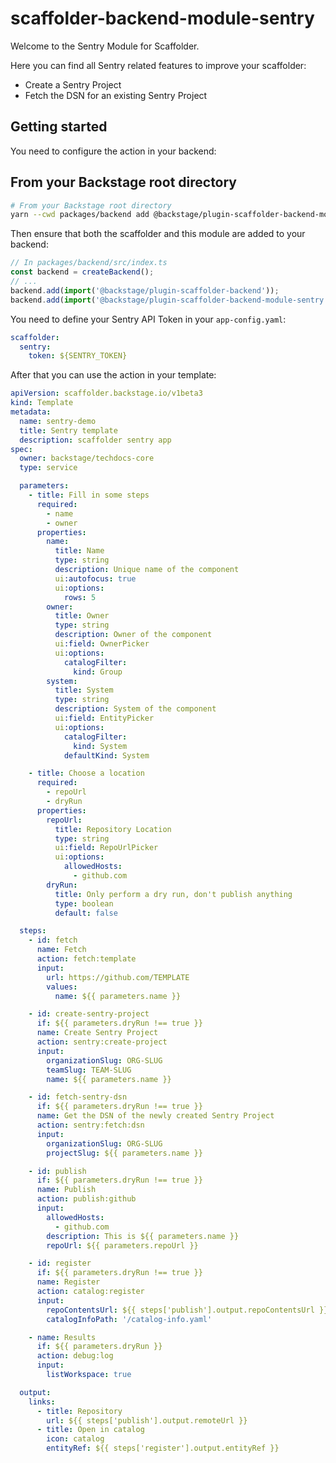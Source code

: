 # scaffolder-backend-module-sentry

Welcome to the Sentry Module for Scaffolder.

Here you can find all Sentry related features to improve your scaffolder:

- Create a Sentry Project
- Fetch the DSN for an existing Sentry Project

## Getting started

You need to configure the action in your backend:

## From your Backstage root directory

```bash
# From your Backstage root directory
yarn --cwd packages/backend add @backstage/plugin-scaffolder-backend-module-sentry
```

Then ensure that both the scaffolder and this module are added to your backend:

```typescript
// In packages/backend/src/index.ts
const backend = createBackend();
// ...
backend.add(import('@backstage/plugin-scaffolder-backend'));
backend.add(import('@backstage/plugin-scaffolder-backend-module-sentry'));
```

You need to define your Sentry API Token in your `app-config.yaml`:

```yaml
scaffolder:
  sentry:
    token: ${SENTRY_TOKEN}
```

After that you can use the action in your template:

```yaml
apiVersion: scaffolder.backstage.io/v1beta3
kind: Template
metadata:
  name: sentry-demo
  title: Sentry template
  description: scaffolder sentry app
spec:
  owner: backstage/techdocs-core
  type: service

  parameters:
    - title: Fill in some steps
      required:
        - name
        - owner
      properties:
        name:
          title: Name
          type: string
          description: Unique name of the component
          ui:autofocus: true
          ui:options:
            rows: 5
        owner:
          title: Owner
          type: string
          description: Owner of the component
          ui:field: OwnerPicker
          ui:options:
            catalogFilter:
              kind: Group
        system:
          title: System
          type: string
          description: System of the component
          ui:field: EntityPicker
          ui:options:
            catalogFilter:
              kind: System
            defaultKind: System

    - title: Choose a location
      required:
        - repoUrl
        - dryRun
      properties:
        repoUrl:
          title: Repository Location
          type: string
          ui:field: RepoUrlPicker
          ui:options:
            allowedHosts:
              - github.com
        dryRun:
          title: Only perform a dry run, don't publish anything
          type: boolean
          default: false

  steps:
    - id: fetch
      name: Fetch
      action: fetch:template
      input:
        url: https://github.com/TEMPLATE
        values:
          name: ${{ parameters.name }}

    - id: create-sentry-project
      if: ${{ parameters.dryRun !== true }}
      name: Create Sentry Project
      action: sentry:create-project
      input:
        organizationSlug: ORG-SLUG
        teamSlug: TEAM-SLUG
        name: ${{ parameters.name }}

    - id: fetch-sentry-dsn
      if: ${{ parameters.dryRun !== true }}
      name: Get the DSN of the newly created Sentry Project
      action: sentry:fetch:dsn
      input:
        organizationSlug: ORG-SLUG
        projectSlug: ${{ parameters.name }}

    - id: publish
      if: ${{ parameters.dryRun !== true }}
      name: Publish
      action: publish:github
      input:
        allowedHosts:
          - github.com
        description: This is ${{ parameters.name }}
        repoUrl: ${{ parameters.repoUrl }}

    - id: register
      if: ${{ parameters.dryRun !== true }}
      name: Register
      action: catalog:register
      input:
        repoContentsUrl: ${{ steps['publish'].output.repoContentsUrl }}
        catalogInfoPath: '/catalog-info.yaml'

    - name: Results
      if: ${{ parameters.dryRun }}
      action: debug:log
      input:
        listWorkspace: true

  output:
    links:
      - title: Repository
        url: ${{ steps['publish'].output.remoteUrl }}
      - title: Open in catalog
        icon: catalog
        entityRef: ${{ steps['register'].output.entityRef }}
```
